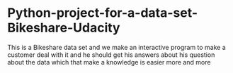 # Python-project-for-a-data-set-Bikeshare-Udacity
This is a Bikeshare data set and we make an interactive program to make a customer deal with it and he should get his answers about his question about the data which that make a knowledge is easier more and more
